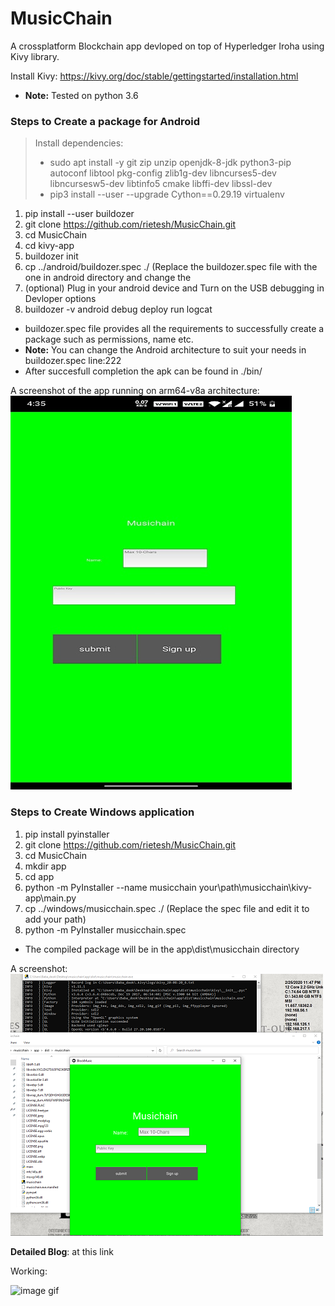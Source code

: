 # MusicChain

A crossplatform Blockchain app devloped on top of Hyperledger Iroha using Kivy library.    

Install Kivy: https://kivy.org/doc/stable/gettingstarted/installation.html
* **Note:** Tested on python 3.6

### Steps to Create a package for Android
> Install dependencies:
> * sudo apt install -y git zip unzip openjdk-8-jdk python3-pip autoconf libtool pkg-config zlib1g-dev libncurses5-dev libncursesw5-dev libtinfo5 cmake libffi-dev libssl-dev
> * pip3 install --user --upgrade Cython==0.29.19 virtualenv 

1. pip install --user buildozer
2. git clone https://github.com/rietesh/MusicChain.git
3. cd MusicChain
4. cd kivy-app
5. buildozer init
6. cp ../android/buildozer.spec ./  (Replace the buildozer.spec file with the one in android directory and change the 
5. (optional) Plug in your android device and Turn on the USB debugging in Devloper options
6. buildozer -v android debug deploy run logcat

* buildozer.spec file provides all the requirements to successfully create a package such as permissions, name etc. 
* **Note:** You can change the Android architecture to suit your needs in buildozer.spec line:222
* After succesfull completion the apk can be found in ./bin/

A screenshot of the app running on arm64-v8a architecture:
![Image screenshot](/images/Screenshot_Android.jpg)

### Steps to Create Windows application

1. pip install pyinstaller
2. git clone https://github.com/rietesh/MusicChain.git
3. cd MusicChain
4. mkdir app 
5. cd app 
6. python -m PyInstaller --name musicchain your\path\musicchain\kivy-app\main.py
7. cp ../windows/musicchain.spec ./ (Replace the spec file and edit it to add your path)
8. python -m PyInstaller musicchain.spec

* The compiled package will be in the app\dist\musicchain directory

A screenshot:
![Image windows](/images/Screenshot-windows.PNG)

**Detailed Blog**: at this link

Working:

![image gif](/images.musicchain.gif)

